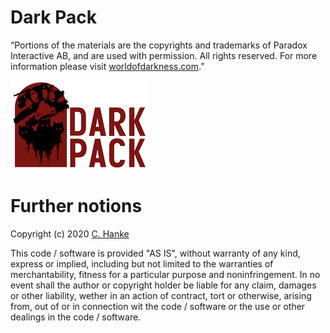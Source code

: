# Dark Pack
“Portions of the materials are the copyrights and trademarks of Paradox Interactive AB, and are used with permission. All rights reserved. For more information please visit [worldofdarkness.com](http://worldofdarkness.com).”

![Dark Pack Logo](/images/darkpack_tranparent_logo.png)

# Further notions
Copyright (c) 2020 [C. Hanke](https://github.com/christopherhanke)

This code / software is provided "AS IS", without warranty of any kind, express or implied, including but not limited to the warranties of merchantability, fitness for a particular purpose and noninfringement. In no event shall the author or copyright holder be liable for any claim, damages or other liability, wether in an action of contract, tort or otherwise, arising from, out of or in connection wit the code / software or the use or other dealings in the code / software.